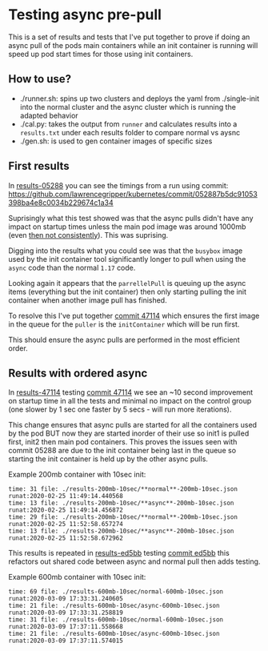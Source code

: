 # Testing async pre-pull 

This is a set of results and tests that I've put together to prove if doing an async pull of the pods main containers while an init container is running will speed up pod start times for those using init containers. 

## How to use?

- ./runner.sh: spins up two clusters and deploys the yaml from ./single-init into the normal cluster and the async cluster which is running the adapted behavior
- ./cal.py: takes the output from `runner` and calculates results into a `results.txt` under each results folder to compare normal vs aysnc
- ./gen.sh: is used to gen container images of specific sizes

## First results

In [results-05288](./results-05288) you can see the timings from a run using commit: https://github.com/lawrencegripper/kubernetes/commit/052887b5dc91053398ba4e8c0034b229674c1a34 

Suprisingly what this test showed was that the async pulls didn't have any impact on startup times unless the main pod image was around 1000mb (even [then not consistently](results-05288/gcrresults/results-1000mb-10sec/results.txt)). This was suprising. 

Digging into the results what you could see was that the `busybox` image used by the init container tool significantly longer to pull when using the `async` code than the normal `1.17` code. 

Looking again it appears that the `parrellelPull` is queuing up the async items (everything but the init container) then only starting pulling the init container when another image pull has finished. 

To resolve this I've put together [commit 47114](https://github.com/lawrencegripper/kubernetes/commit/471141b2e1e70a7e0c99ef14c4ea92b4797eb9e7) which ensures the first image in the queue for the `puller` is the `initContainer` which will be run first. 

This should ensure the async pulls are performed in the most efficient order. 

## Results with ordered async 

In [results-47114](./results-47114) testing [commit 47114](https://github.com/lawrencegripper/kubernetes/commit/471141b2e1e70a7e0c99ef14c4ea92b4797eb9e7) we see an ~10 second improvement on startup time in all the tests and minimal no impact on the control group (one slower by 1 sec one faster by 5 secs - will run more iterations). 

This change ensures that async pulls are started for all the containers used by the pod BUT now they are started inorder of their use so init1 is pulled first, init2 then main pod containers. This proves the issues seen with commit 05288 are due to the init container being last in the queue so starting the init container is held up by the other async pulls. 

Example 200mb container with 10sec init:
```
time: 31 file: ./results-200mb-10sec/**normal**-200mb-10sec.json runat:2020-02-25 11:49:14.440568
time: 13 file: ./results-200mb-10sec/**async**-200mb-10sec.json runat:2020-02-25 11:49:14.456872
time: 29 file: ./results-200mb-10sec/**normal**-200mb-10sec.json runat:2020-02-25 11:52:58.657274
time: 13 file: ./results-200mb-10sec/**async**-200mb-10sec.json runat:2020-02-25 11:52:58.672962
```

This results is repeated in [results-ed5bb](./results-47114) testing [commit ed5bb](https://github.com/lawrencegripper/kubernetes/commit/ed5bb06aed76cddef22a6f58564036386799076b) this refactors out shared code between async and normal pull then adds testing. 

Example 600mb container with 10sec init:
```
time: 69 file: ./results-600mb-10sec/normal-600mb-10sec.json runat:2020-03-09 17:33:31.240605
time: 21 file: ./results-600mb-10sec/async-600mb-10sec.json runat:2020-03-09 17:33:31.258819
time: 31 file: ./results-600mb-10sec/normal-600mb-10sec.json runat:2020-03-09 17:37:11.558668
time: 21 file: ./results-600mb-10sec/async-600mb-10sec.json runat:2020-03-09 17:37:11.574015
```